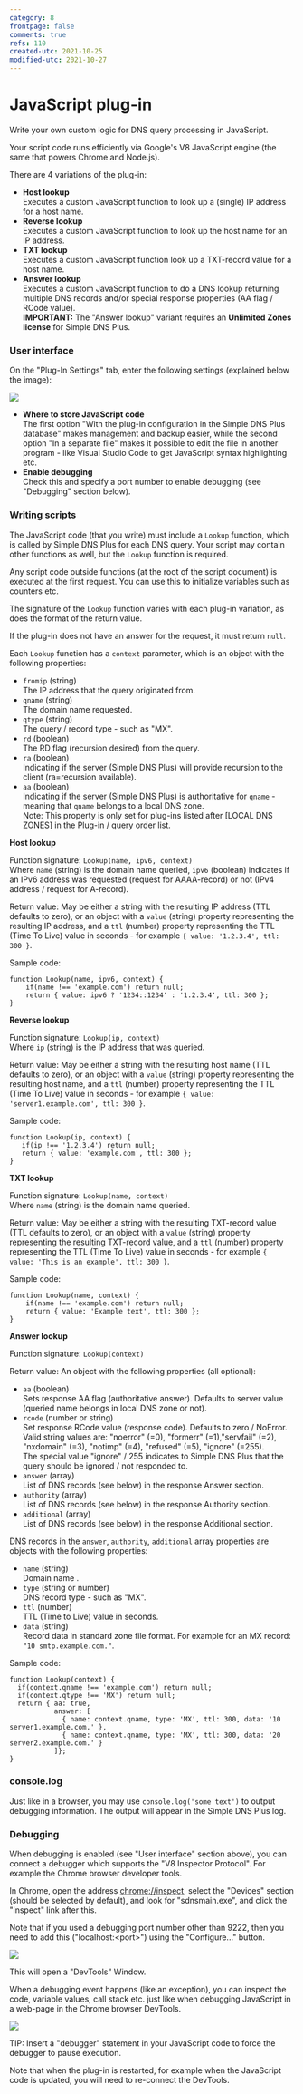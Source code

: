 ```yaml
---
category: 8
frontpage: false
comments: true
refs: 110
created-utc: 2021-10-25
modified-utc: 2021-10-27
---
```

# JavaScript plug-in

Write your own custom logic for DNS query processing in JavaScript.

Your script code runs efficiently via Google's V8 JavaScript engine (the same that powers Chrome and Node.js).

There are 4 variations of the plug-in:
- **Host lookup**\
Executes a custom JavaScript function to look up a (single) IP address for a host name.
- **Reverse lookup**\
Executes a custom JavaScript function to look up the host name for an IP address.
- **TXT lookup**\
Executes a custom JavaScript function look up a TXT-record value for a host name.
- **Answer lookup**\
Executes a custom JavaScript function to do a DNS lookup returning multiple DNS records and/or special response properties (AA flag / RCode value).\
**IMPORTANT:** The "Answer lookup" variant requires an **Unlimited Zones license** for Simple DNS Plus.

### User interface

On the "Plug-In Settings" tab, enter the following settings (explained below the image):

![](img/205/settings.png)

- **Where to store JavaScript code**\
The first option "With the plug-in configuration in the Simple DNS Plus database" makes management and backup easier, while the second option "In a separate file" makes it possible to edit the file in another program - like Visual Studio Code to get JavaScript syntax highlighting etc.
- **Enable debugging**\
Check this and specify a port number to enable debugging (see "Debugging" section below).


### Writing scripts

The JavaScript code (that you write) must include a `Lookup` function, which is called by Simple DNS Plus for each DNS query. Your script may contain other functions as well, but the `Lookup` function is required.

Any script code outside functions (at the root of the script document) is executed at the first request. You can use this to initialize variables such as counters etc.

The signature of the `Lookup` function varies with each plug-in variation, as does the format of the return value.

If the plug-in does not have an answer for the request, it must return `null`. 

Each `Lookup` function has a `context` parameter, which is an object with the following properties:

- `fromip` (string)\
The IP address that the query originated from.
- `qname` (string)\
The domain name requested.
- `qtype` (string)\
The query / record type - such as "MX".
- `rd` (boolean)\
The RD flag (recursion desired) from the query.
- `ra` (boolean)\
Indicating if the server (Simple DNS Plus) will provide recursion to the client (ra=recursion available).
- `aa` (boolean)\
Indicating if the server (Simple DNS Plus) is authoritative for `qname` - meaning that `qname` belongs to a local DNS zone.\
Note: This property is only set for plug-ins listed after [LOCAL DNS ZONES] in the Plug-in / query order list.


**Host lookup**

Function signature: `Lookup(name, ipv6, context)`\
Where `name` (string) is the domain name queried, `ipv6` (boolean) indicates if an IPv6 address was requested (request for AAAA-record) or not (IPv4 address / request for A-record).

Return value: May be either a string with the resulting IP address (TTL defaults to zero), or an object with a `value` (string) property representing the resulting IP address, and a `ttl` (number) property representing the TTL (Time To Live) value in seconds - for example `{ value: '1.2.3.4', ttl: 300 }`.

Sample code: 

```
function Lookup(name, ipv6, context) {
    if(name !== 'example.com') return null;
    return { value: ipv6 ? '1234::1234' : '1.2.3.4', ttl: 300 };
}
```

**Reverse lookup**

Function signature: `Lookup(ip, context)`\
Where `ip` (string) is the IP address that was queried.

Return value: May be either a string with the resulting host name (TTL defaults to zero), or an object with a `value` (string) property representing the resulting host name, and a `ttl` (number) property representing the TTL (Time To Live) value in seconds - for example `{ value: 'server1.example.com', ttl: 300 }`.

Sample code: 

 ```
 function Lookup(ip, context) {
    if(ip !== '1.2.3.4') return null;
    return { value: 'example.com', ttl: 300 };
}
 ```

**TXT lookup**

Function signature: `Lookup(name, context)`\
Where `name` (string) is the domain name queried.

Return value: May be either a string with the resulting TXT-record value (TTL defaults to zero), or an object with a `value` (string) property representing the resulting TXT-record value, and a `ttl` (number) property representing the TTL (Time To Live) value in seconds - for example `{ value: 'This is an example', ttl: 300 }`.

Sample code:

```
function Lookup(name, context) {
    if(name !== 'example.com') return null;
    return { value: 'Example text', ttl: 300 };
}
```


**Answer lookup**

Function signature: `Lookup(context)`

Return value: An object with the following properties (all optional):

- `aa` (boolean)\
Sets response AA flag (authoritative answer). Defaults to server value (queried name belongs in local DNS zone or not).
- `rcode` (number or string)\
Set response RCode value (response code). Defaults to zero / NoError.\
Valid string values are: "noerror" (=0), "formerr" (=1),"servfail" (=2), "nxdomain" (=3), "notimp" (=4), "refused" (=5), "ignore" (=255).\
The special value "ignore" / 255 indicates to Simple DNS Plus that the query should be ignored / not responded to.
- `answer` (array)\
List of DNS records (see below) in the response Answer section.
- `authority` (array)\
List of DNS records (see below) in the response Authority section.
- `additional` (array)\
List of DNS records (see below) in the response Additional section.

DNS records in the `answer`, `authority`, `additional` array properties are objects with the following properties:
 
- `name` (string)\
Domain name .
- `type` (string or number)\
DNS record type - such as "MX".
- `ttl` (number)\
TTL (Time to Live) value in seconds.
- `data` (string)\
Record data in standard zone file format. For example for an MX record: `"10 smtp.example.com."`.

Sample code:

```
function Lookup(context) {
  if(context.qname !== 'example.com') return null;
  if(context.qtype !== 'MX') return null;
  return { aa: true,
           answer: [
             { name: context.qname, type: 'MX', ttl: 300, data: '10 server1.example.com.' },
             { name: context.qname, type: 'MX', ttl: 300, data: '20 server2.example.com.' }
           ]};
}
```

### console.log

Just like in a browser, you may use `console.log('some text')` to output debugging information. The output will appear in the Simple DNS Plus log.


### Debugging

When debugging is enabled (see "User interface" section above), you can connect a debugger which supports the "V8 Inspector Protocol". For example the Chrome browser developer tools.

In Chrome, open the address <chrome://inspect>, select the "Devices" section (should be selected by default), and look for "sdnsmain.exe", and click the "inspect" link after this.

Note that if you used a debugging port number other than 9222, then you need to add this ("localhost:&lt;port&gt;") using the "Configure..." button. 

![](img/205/chrome1.png)

This will open a "DevTools" Window.

When a debugging event happens (like an exception), you can inspect the code, variable values, call stack etc. just like when debugging JavaScript in a web-page in the Chrome browser DevTools.

![](img/205/chrome2.png)

TIP: Insert a "debugger" statement in your JavaScript code to force the debugger to pause execution.

Note that when the plug-in is restarted, for example when the JavaScript code is updated, you will need to re-connect the DevTools.

